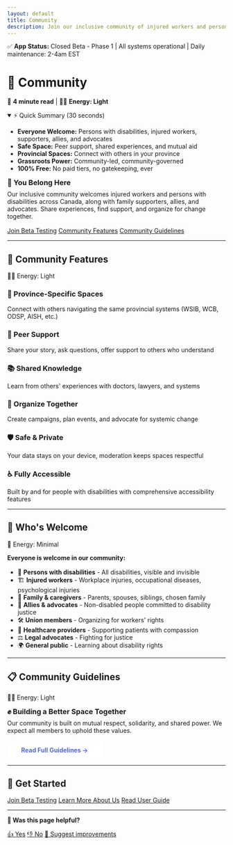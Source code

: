 ```yaml
---
layout: default
title: Community
description: Join our inclusive community of injured workers and persons with disabilities to learn, advocate, and connect.
---
```


<link rel="stylesheet" href="{{ '/assets/css/page-enhancements.css' | relative_url }}">

<div class="status-banner" role="status" aria-live="polite">
  <span class="status-indicator">✅</span> 
  <strong>App Status:</strong> Closed Beta - Phase 1 | All systems operational | Daily maintenance: 2-4am EST
</div>

# 🤝 Community

📖 **4 minute read** | 🔋🔋 **Energy: Light**

<details class="tldr-box" open>
  <summary>⚡ Quick Summary (30 seconds)</summary>
  <ul>
    <li><strong>Everyone Welcome:</strong> Persons with disabilities, injured workers, supporters, allies, and advocates</li>
    <li><strong>Safe Space:</strong> Peer support, shared experiences, and mutual aid</li>
    <li><strong>Provincial Spaces:</strong> Connect with others in your province</li>
    <li><strong>Grassroots Power:</strong> Community-led, community-governed</li>
    <li><strong>100% Free:</strong> No paid tiers, no gatekeeping, ever</li>
  </ul>
</details>

<div class="gradient-banner">
  <h3 style="margin: 0 0 0.5rem;">💚 You Belong Here</h3>
  <p style="margin: 0 0 1rem;">Our inclusive community welcomes injured workers and persons with disabilities across Canada, along with family supporters, allies, and advocates. Share experiences, find support, and organize for change together.</p>
</div>

<div class="button-group">
  <a href="/beta/" class="btn btn-primary">Join Beta Testing</a>
  <a href="/user-guide#community" class="btn btn-secondary">Community Features</a>
  <a href="/community/guidelines/" class="btn btn-secondary">Community Guidelines</a>
</div>

---

## 🌟 Community Features

<span class="energy-cost" data-energy="2" aria-label="Energy cost: light">🔋🔋 Energy: Light</span>

<div class="features-grid">
  <div class="feature-box">
    <h3>💬 Province-Specific Spaces</h3>
    <p>Connect with others navigating the same provincial systems (WSIB, WCB, ODSP, AISH, etc.)</p>
  </div>
  
  <div class="feature-box">
    <h3>🤲 Peer Support</h3>
    <p>Share your story, ask questions, offer support to others who understand</p>
  </div>
  
  <div class="feature-box">
    <h3>📚 Shared Knowledge</h3>
    <p>Learn from others' experiences with doctors, lawyers, and systems</p>
  </div>
  
  <div class="feature-box">
    <h3>📣 Organize Together</h3>
    <p>Create campaigns, plan events, and advocate for systemic change</p>
  </div>
  
  <div class="feature-box">
    <h3>🛡️ Safe & Private</h3>
    <p>Your data stays on your device, moderation keeps spaces respectful</p>
  </div>
  
  <div class="feature-box">
    <h3>♿ Fully Accessible</h3>
    <p>Built by and for people with disabilities with comprehensive accessibility features</p>
  </div>
</div>

---

## 👥 Who's Welcome

<span class="energy-cost" data-energy="1" aria-label="Energy cost: minimal">🔋 Energy: Minimal</span>

<div class="info-box-light">
  <p style="margin: 0 0 1rem;"><strong>Everyone is welcome in our community:</strong></p>
  
  <ul style="margin: 0; padding-left: 1.5rem;">
    <li>🦽 <strong>Persons with disabilities</strong> - All disabilities, visible and invisible</li>
    <li>🏗️ <strong>Injured workers</strong> - Workplace injuries, occupational diseases, psychological injuries</li>
    <li>💙 <strong>Family & caregivers</strong> - Parents, spouses, siblings, chosen family</li>
    <li>🤝 <strong>Allies & advocates</strong> - Non-disabled people committed to disability justice</li>
    <li>🛠️ <strong>Union members</strong> - Organizing for workers' rights</li>
    <li>🏥 <strong>Healthcare providers</strong> - Supporting patients with compassion</li>
    <li>⚖️ <strong>Legal advocates</strong> - Fighting for justice</li>
    <li>🌍 <strong>General public</strong> - Learning about disability rights</li>
  </ul>
</div>

---

## 📋 Community Guidelines

<span class="energy-cost" data-energy="2" aria-label="Energy cost: light">🔋🔋 Energy: Light</span>

<div class="gradient-banner-pink">
  <h3 style="margin: 0 0 0.5rem;">✊ Building a Better Space Together</h3>
  <p style="margin: 0 0 1rem;">Our community is built on mutual respect, solidarity, and shared power. We expect all members to uphold these values.</p>
  <a href="/community/guidelines/" class="cta-button" style="display: inline-block; background: var(--card-bg, #ffffff); color: #5568d3; padding: 0.75rem 2rem; border-radius: 4px; font-weight: bold; text-decoration: none; transition: transform 0.2s;" onmouseover="this.style.transform='scale(1.05)'" onmouseout="this.style.transform='scale(1)'">Read Full Guidelines →</a>
</div>

---

## 🚀 Get Started

<div class="button-group">
  <a href="/beta/" class="btn btn-primary">Join Beta Testing</a>
  <a href="/about/" class="btn btn-secondary">Learn More About Us</a>
  <a href="/user-guide/" class="btn btn-secondary">Read User Guide</a>
</div>

---

<div class="page-feedback" role="complementary">
  <p><strong>💬 Was this page helpful?</strong></p>
  <p>
    <a href="/feedback?page=community&helpful=yes" class="feedback-btn feedback-yes">👍 Yes</a>
    <a href="/feedback?page=community&helpful=no" class="feedback-btn feedback-no">👎 No</a>
    <a href="/feedback?page=community" class="feedback-btn feedback-suggest">📝 Suggest improvements</a>
  </p>
</div>

